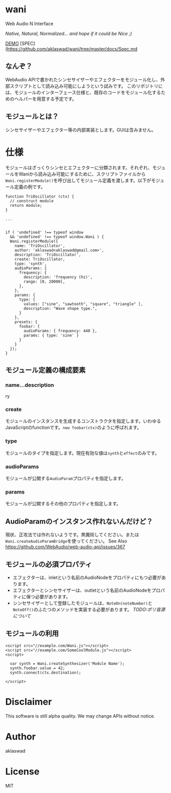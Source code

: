 # wani

Web Audio N Interface

_Native, Natural, Normalized... and hope if it could be Nice ;)_

[DEMO](http://aklaswad.github.io/wani/)
[SPEC](https://github.com/aklaswad/wani/tree/master/docs/Spec.md
## なんぞ？

WebAudio APIで書かれたシンセサイザーやエフェクターをモジュール化し、外部スクリプトとして読み込み可能にしようという試みです。
このリポジトリには、モジュールのインターフェース仕様と、既存のコードをモジュール化するためのヘルパーを用意する予定です。

## モジュールとは？

シンセサイザーやエフェクター等の内部実装とします。GUIは含みません。

# 仕様

モジュールはざっくりシンセとエフェクターに分類されます。それぞれ、モジュールをWaniから読み込み可能にするために、スクリプトファイルから`Wani.registerModule()`を呼び出してモジュール定義を渡します。以下がモジュール定義の例です。

```
function TriOscillator (ctx) {
  // construct module
  return module;
}

...


if ( 'undefined' !== typeof window
  && 'undefined' !== typeof window.Wani ) {
  Wani.registerModule({
    name: 'TriOscillator',
    author: 'aklaswad<aklaswad@gmail.com>',
    description: 'TriOscillator',
    create: TriOscillator,
    type: 'synth',
    audioParams: {
      frequency: {
        description: 'frequency (hz)',
        range: [0, 20000],
      },
    },
    params: {
      type: {
        values: ["sine", "sawtooth", "square", "triangle" ],
        description: "Wave shape type.",
      }
    },
    presets: {
      foobar: {
        audioParams: { frequency: 440 },
        params: { type: 'sine' }
      }
    }
  });
}
```

## モジュール定義の構成要素

### name...description

ry

### create

モジュールのインスタンスを生成するコンストラクタを指定します。いわゆるJavaScriptのfunctionです。`new foobar(ctx)`のように呼ばれます。

### type

モジュールのタイプを指定します。現在有効な値は`synth`と`effect`のみです。

### audioParams

モジュールが公開する`AudioParam`プロパティを指定します。

### params

モジュールが公開するその他のプロパティを指定します。

## AudioParamのインスタンス作れないんだけど？

現状、正攻法では作れないようです。黒魔術してください。または`Wani.createAudioParamBridge`を使ってください。
See Also https://github.com/WebAudio/web-audio-api/issues/367

## モジュールの必須プロパティ

 * エフェクターは、inletという名前のAudioNodeをプロパティにもつ必要があります。
 * エフェクターとシンセサイザーは、outletという名前のAudioNodeをプロパティに保つ必要があります。
 * シンセサイザーとして登録したモジュールは、`NoteOn(noteNumber)`と`NoteOff()`のふたつのメソッドを実装する必要があります。 *TODO:ポリ音源について*


## モジュールの利用

```
<script src="//example.com/Wani.js"></script>
<script src="//example.com/SomeCoolModule.js"></script>
<script>

  var synth = Wani.createSynthesizer('Module Name');
  synth.foobar.value = 42;
  synth.connect(ctx.destination);

</script>
```

# Disclaimer

This software is still alpha quality. We may change APIs without notice.

# Author

aklaswad

# License

MIT
